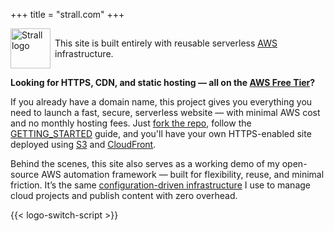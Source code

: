 +++
title = "strall.com"
+++

<p style="display: flex; align-items: center; gap: 0.5em;">
  <img
    class="theme-switch-logo"
    src="/assets/logo/logo-300x300.png"
    data-light="/assets/logo/logo-300x300.png"
    data-dark="/assets/logo/logo-300x300-inverted.png"
    style="width: 64px; height: 64px;"
    alt="Strall logo">
  <span>
    This site is built entirely with reusable serverless
    <a href="https://aws.amazon.com/">AWS</a> infrastructure.
  </span>
</p>

**Looking for HTTPS, CDN, and static hosting — all on the [AWS Free Tier](https://aws.amazon.com/free/)?**

If you already have a domain name, this project gives you everything you need to launch a fast, secure, serverless website — with minimal AWS cost and no monthly hosting fees. Just [fork the repo](https://github.com/tstrall/strall.com), follow the [GETTING_STARTED](https://github.com/tstrall/strall.com/blob/main/GETTING_STARTED.md) guide, and you'll have your own HTTPS-enabled site deployed using [S3](https://aws.amazon.com/s3/) and [CloudFront](https://aws.amazon.com/cloudfront/).

Behind the scenes, this site also serves as a working demo of my open-source AWS automation framework — built for flexibility, reuse, and minimal friction. It’s the same [configuration-driven infrastructure](https://github.com/tstrall/aws-deployment-guide) I use to manage cloud projects and publish content with zero overhead.

{{< logo-switch-script >}}
